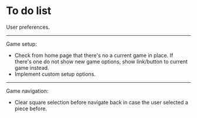 # To do list

User preferences.

---

Game setup:

* Check from home page that there's no a current game in place. If there's one do not show new game options, show link/button to current game instead.
* Implement custom setup options.

---

Game navigation:

* Clear square selection before navigate back in case the user selected a piece before.
